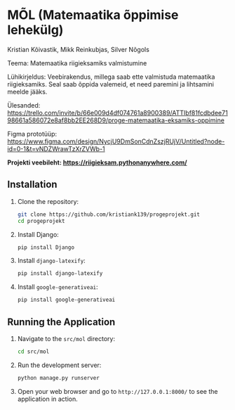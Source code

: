 # MÕL (Matemaatika õppimise lehekülg)

Kristian Kõivastik, Mikk Reinkubjas, Silver Nõgols

Teema: Matemaatika riigieksamiks valmistumine

Lühikirjeldus: Veebirakendus, millega saab ette valmistuda matemaatika riigieksamiks. Seal saab õppida valemeid, et need paremini ja lihtsamini meelde jääks.

Ülesanded: https://trello.com/invite/b/66e009d4df074761a8900389/ATTIbf81fcdbdee7198661a586072e8af8bb2EE268D9/proge-matemaatika-eksamiks-oppimine

Figma prototüüp: https://www.figma.com/design/NycjU9DmSonCdnZszjRUjV/Untitled?node-id=0-1&t=vNDZWrawTzXrZVWb-1

**Projekti veebileht: https://riigieksam.pythonanywhere.com/**

## Installation

1. Clone the repository:
    ```sh
    git clone https://github.com/kristiank139/progeprojekt.git
    cd progeprojekt
    ```

2. Install Django:
    ```sh
    pip install Django
    ```

3. Install `django-latexify`:
    ```sh
    pip install django-latexify
    ```

4. Install `google-generativeai`:
    ```sh
    pip install google-generativeai
    ```

## Running the Application

1. Navigate to the `src/mol` directory:
    ```sh
    cd src/mol
    ```

2. Run the development server:
    ```sh
    python manage.py runserver
    ```

3. Open your web browser and go to `http://127.0.0.1:8000/` to see the application in action.
